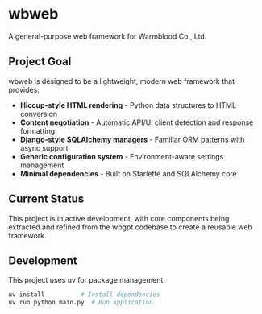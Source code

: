 # wbweb

A general-purpose web framework for Warmblood Co., Ltd.

## Project Goal

wbweb is designed to be a lightweight, modern web framework that provides:

- **Hiccup-style HTML rendering** - Python data structures to HTML conversion
- **Content negotiation** - Automatic API/UI client detection and response formatting
- **Django-style SQLAlchemy managers** - Familiar ORM patterns with async support
- **Generic configuration system** - Environment-aware settings management
- **Minimal dependencies** - Built on Starlette and SQLAlchemy core

## Current Status

This project is in active development, with core components being extracted and refined from the wbgpt codebase to create a reusable web framework.

## Development

This project uses uv for package management:

```bash
uv install          # Install dependencies
uv run python main.py  # Run application
```